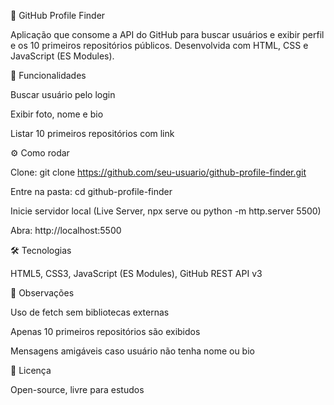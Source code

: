 🔎 GitHub Profile Finder

Aplicação que consome a API do GitHub para buscar usuários e exibir perfil e os 10 primeiros repositórios públicos. Desenvolvida com HTML, CSS e JavaScript (ES Modules).


🚀 Funcionalidades

Buscar usuário pelo login

Exibir foto, nome e bio

Listar 10 primeiros repositórios com link


⚙️ Como rodar

Clone: git clone https://github.com/seu-usuario/github-profile-finder.git

Entre na pasta: cd github-profile-finder

Inicie servidor local (Live Server, npx serve ou python -m http.server 5500)

Abra: http://localhost:5500


🛠️ Tecnologias

HTML5, CSS3, JavaScript (ES Modules), GitHub REST API v3


📌 Observações

Uso de fetch sem bibliotecas externas

Apenas 10 primeiros repositórios são exibidos

Mensagens amigáveis caso usuário não tenha nome ou bio


📄 Licença

Open-source, livre para estudos 
